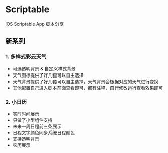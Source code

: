 # Scriptable
IOS Scriptable App 脚本分享

## 新系列

### 1. 多样式彩云天气
- 可选透明背景 & 自定义样式背景
- 天气图标提供了好几套可以自主选择
- 天气背景提供了好几套可以自主选择，天气背景会根据对应的天气进行变换
- 其他配置自己进入脚本前面查看即可，都有注释，自行修改运行查看效果即可

### 2. 小日历
- 实时时间展示
- 只做了小型组件支持
- 未来一周日程前三条展示
- 日程文字颜色同步系统日程颜色
- 支持透明背景
- 农历展示
